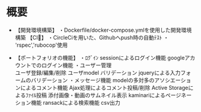 # 概要

* 【開発環境構築】
  ・Dockerfile/docker-compose.ymlを使用した開発環境構築
  【CI】
  ・CircleCiを用いた、Githubへpush時の自動ﾃｽﾄ
  ・ 'rspec','rubocop'使用

* 【ポートフォリオの機能】
  ・ﾛｸﾞｲﾝ
    sessionによるログイン機能
    googleアカウントでのログイン機能
  ・ユーザー管理<br>
      ユーザ登録/編集/削除
      ユーザmodel バリデーション
      jqueryによる入力フォームのバリデーション
  ・メッセージ機能
      modelの多対多のアソシエーションによるコメント機能
      Ajax処理によるコメント投稿/削除
      Active Storageによるﾌｧｲﾙ投稿
      添付画像・動画のサムネイル表示
      kaminariによるページネーション機能
      ransackによる検索機能
      csv出力